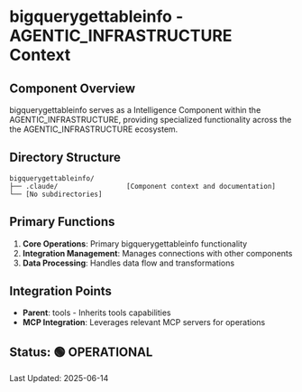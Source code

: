 # bigquerygettableinfo - AGENTIC_INFRASTRUCTURE Context

## Component Overview

bigquerygettableinfo serves as a Intelligence Component within the AGENTIC_INFRASTRUCTURE, providing specialized functionality across the the AGENTIC_INFRASTRUCTURE ecosystem.

## Directory Structure

```
bigquerygettableinfo/
├── .claude/                 [Component context and documentation]
└── [No subdirectories]
```

## Primary Functions

1. **Core Operations**: Primary bigquerygettableinfo functionality
2. **Integration Management**: Manages connections with other components
3. **Data Processing**: Handles data flow and transformations

## Integration Points

- **Parent**: tools - Inherits tools capabilities
- **MCP Integration**: Leverages relevant MCP servers for operations
  
## Status: 🟢 OPERATIONAL

Last Updated: 2025-06-14
